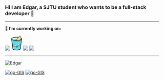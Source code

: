 ### Hi I am Edgar, a SJTU student who wants to be a full-stack developer 🚀


--------------------------------------------------------------------------------

**🌱 I’m currently working on:**


<code><a href="https://go.dev/" target="_blank"><img height="50" src="https://www.vectorlogo.zone/logos/golang/golang-icon.svg"></a></code>
<code><a href="https://github.com/gin-gonic/gin" target="_blank"><img height="50" src="https://raw.githubusercontent.com/gin-gonic/logo/master/color.png"></a></code>
<code><a href="https://www.python.org/" target="_blank"><img height="50" src="https://www.vectorlogo.zone/logos/python/python-ar21.svg"></a></code>
<code><a href="https://vue.js.org/" target="_blank"><img height="50" src="https://vue.js.org/vue.svg"></a></code>

--------------------------------------------------------------------------------


<!--
<code><a href="https://www.docker.com/" target="_blank"><img height="50" src="https://www.vectorlogo.zone/logos/docker/docker-ar21.svg"></a></code>
-->


![Edgar](https://github-readme-stats.vercel.app/api?username=Cyberist-Edgar&show_icons=true)

[![go-GIS](https://github-readme-stats.vercel.app/api/pin/?username=Cyberist-Edgar&repo=go-gis)](https://github.com/Cyberist-Edgar/go-GIS)
[![go-GIS](https://github-readme-stats.vercel.app/api/pin/?username=Cyberist-Edgar&repo=go-packages-notes)](https://github.com/Cyberist-Edgar/go-packages-notes)

